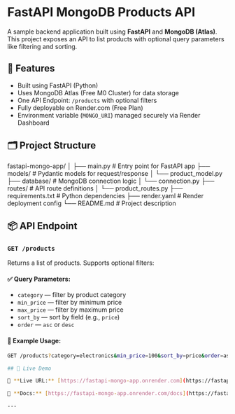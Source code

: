 # FastAPI MongoDB Products API

A sample backend application built using **FastAPI** and **MongoDB (Atlas)**. This project exposes an API to list products with optional query parameters like filtering and sorting.

## 🚀 Features

- Built using FastAPI (Python)
- Uses MongoDB Atlas (Free M0 Cluster) for data storage
- One API Endpoint: `/products` with optional filters
- Fully deployable on Render.com (Free Plan)
- Environment variable (`MONGO_URI`) managed securely via Render Dashboard

## 🗂️ Project Structure

fastapi-mongo-app/
│
├── main.py # Entry point for FastAPI app
├── models/ # Pydantic models for request/response
│ └── product_model.py
├── database/ # MongoDB connection logic
│ └── connection.py
├── routes/ # API route definitions
│ └── product_routes.py
├── requirements.txt # Python dependencies
├── render.yaml # Render deployment config
└── README.md # Project description


## 📦 API Endpoint

### `GET /products`

Returns a list of products. Supports optional filters:

#### ✅ Query Parameters:
- `category` — filter by product category
- `min_price` — filter by minimum price
- `max_price` — filter by maximum price
- `sort_by` — sort by field (e.g., `price`)
- `order` — `asc` or `desc`

#### 🧪 Example Usage:

```bash
GET /products?category=electronics&min_price=100&sort_by=price&order=asc

## 🚀 Live Demo

🔗 **Live URL:** [https://fastapi-mongo-app.onrender.com](https://fastapi-mongo-app.onrender.com)

📘 **Docs:** [https://fastapi-mongo-app.onrender.com/docs](https://fastapi-mongo-app.onrender.com/docs) — Auto-generated Swagger UI

---

